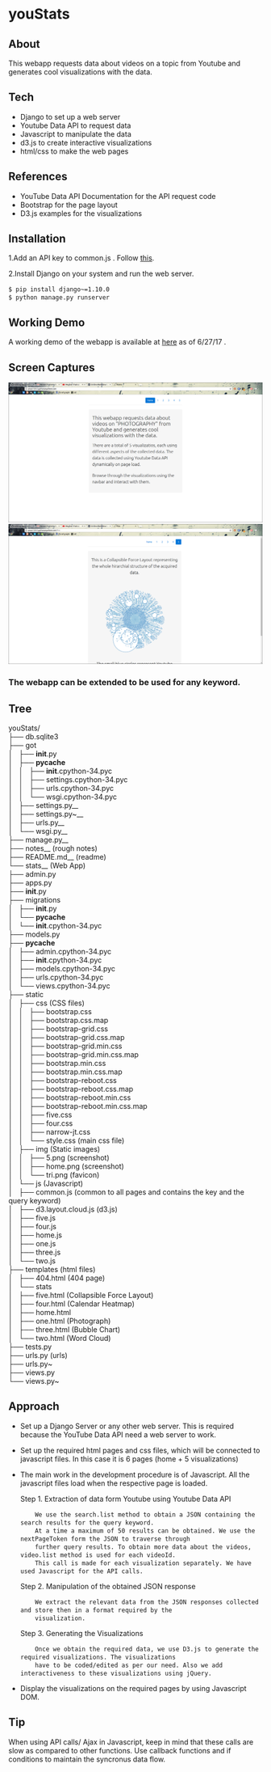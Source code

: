 # youStats

## About
This webapp requests data about videos on a topic from Youtube and generates cool visualizations with the data.

## Tech
  - Django to set up a web server
  - Youtube Data API to request data
  - Javascript to manipulate the data
  - d3.js to create interactive visualizations
  - html/css to make the web pages
  
## References
  - YouTube Data API Documentation for the API request code
  - Bootstrap for the page layout
  - D3.js examples for the visualizations

## Installation

1.Add an API key to common.js . Follow [this](https://developers.google.com/youtube/v3/getting-started).

2.Install Django on your system and run the web server.

```
$ pip install django~=1.10.0
$ python manage.py runserver
```
## Working Demo
A working demo of the webapp is available at [here](aman15012.pythonanywhere.com) as of 6/27/17 . 

## Screen Captures
![home](https://github.com/aman15012/youStats/blob/master/stats/static/img/home.png)
![5](https://github.com/aman15012/youStats/blob/master/stats/static/img/5.png)

### The webapp can be extended to be used for any keyword.

## Tree 

youStats/  
├── db.sqlite3  
├── got  
│   ├── __init__.py  
│   ├── __pycache__  
│   │   ├── __init__.cpython-34.pyc  
│   │   ├── settings.cpython-34.pyc  
│   │   ├── urls.cpython-34.pyc  
│   │   └── wsgi.cpython-34.pyc  
│   ├── settings.py__  
│   ├── settings.py~__  
│   ├── urls.py__  
│   └── wsgi.py__  
├── manage.py__  
├── notes__ (rough notes)   
├── README.md__ (readme)   
└── stats__ (Web App)  
    ├── admin.py  
    ├── apps.py  
    ├── __init__.py  
    ├── migrations  
    │   ├── __init__.py  
    │   └── __pycache__  
    │       └── __init__.cpython-34.pyc  
    ├── models.py  
    ├── __pycache__  
    │   ├── admin.cpython-34.pyc  
    │   ├── __init__.cpython-34.pyc  
    │   ├── models.cpython-34.pyc  
    │   ├── urls.cpython-34.pyc  
    │   └── views.cpython-34.pyc  
    ├── static  
    │   ├── css (CSS files)  
    │   │   ├── bootstrap.css  
    │   │   ├── bootstrap.css.map  
    │   │   ├── bootstrap-grid.css  
    │   │   ├── bootstrap-grid.css.map  
    │   │   ├── bootstrap-grid.min.css  
    │   │   ├── bootstrap-grid.min.css.map  
    │   │   ├── bootstrap.min.css  
    │   │   ├── bootstrap.min.css.map  
    │   │   ├── bootstrap-reboot.css  
    │   │   ├── bootstrap-reboot.css.map  
    │   │   ├── bootstrap-reboot.min.css  
    │   │   ├── bootstrap-reboot.min.css.map  
    │   │   ├── five.css  
    │   │   ├── four.css  
    │   │   ├── narrow-jt.css    
    │   │   └── style.css (main css file)   
    │   ├── img (Static images)   
    │   │   ├── 5.png (screenshot)  
    │   │   ├── home.png (screenshot)   
    │   │   └── tri.png (favicon)   
    │   └── js (Javascript)   
    │       ├── common.js (common to all pages and contains the key and the query keyword)   
    │       ├── d3.layout.cloud.js (d3.js)  
    │       ├── five.js  
    │       ├── four.js  
    │       ├── home.js  
    │       ├── one.js  
    │       ├── three.js  
    │       └── two.js  
    ├── templates (html files)  
    │   ├── 404.html (404 page)    
    │   └── stats  
    │       ├── five.html (Collapsible Force Layout)   
    │       ├── four.html (Calendar Heatmap)   
    │       ├── home.html  
    │       ├── one.html (Photograph)    
    │       ├── three.html (Bubble Chart)   
    │       └── two.html (Word Cloud)   
    ├── tests.py  
    ├── urls.py (urls)  
    ├── urls.py~  
    ├── views.py  
    └── views.py~  

## Approach
  - Set up a Django Server or any other web server. This is required because the YouTube Data API need a web server to work.
  
  - Set up the required html pages and css files, which will be connected to javascript files. In this case it is 6 pages       (home + 5 visualizations)
  
  - The main work in the development procedure is of Javascript. All the javascript files load when the respective page is       loaded.
  
    Step 1. Extraction of data form Youtube using Youtube Data API
    
            We use the search.list method to obtain a JSON containing the search results for the query keyword.
            At a time a maximum of 50 results can be obtained. We use the nextPageToken form the JSON to traverse through
            further query results. To obtain more data about the videos, video.list method is used for each videoId.
            This call is made for each visualization separately. We have used Javascript for the API calls.
  

    Step 2. Manipulation of the obtained JSON response
    
            We extract the relevant data from the JSON responses collected and store then in a format required by the 
            visualization.

           
    Step 3. Generating the Visualizations
    
            Once we obtain the required data, we use D3.js to generate the required visualizations. The visualizations
            have to be coded/edited as per our need. Also we add interactiveness to these visualizations using jQuery.
           
           
   - Display the visualizations on the required pages by using Javascript DOM.
   
## Tip
When using API calls/ Ajax in Javascript, keep in mind that these calls are slow as compared to other functions. Use callback functions and if conditions to maintain the syncronus data flow.
